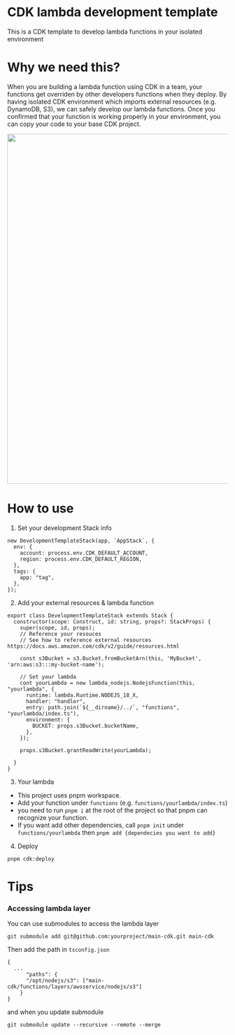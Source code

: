 # CDK lambda development template

This is a CDK template to develop lambda functions in your isolated environment

# Why we need this?

When you are building a lambda function using CDK in a team, your functions get overriden by other developers functions when they deploy. By having isolated CDK environment which imports external resources (e.g. DynamoDB, S3), we can safely develop our lambda functions. Once you confirmed that your function is working properly in your environment, you can copy your code to your base CDK project.

<p align="center">
<img src="https://user-images.githubusercontent.com/6277118/179318780-e5110421-f945-40fa-acdc-514b3945d32c.png" width=800px />
</p>

# How to use

1. Set your development Stack info

```
new DevelopmentTemplateStack(app, `AppStack`, {
  env: {
    account: process.env.CDK_DEFAULT_ACCOUNT,
    region: process.env.CDK_DEFAULT_REGION,
  },
  tags: {
    app: "tag",
  },
});
```

2. Add your external resources & lambda function

```
export class DevelopmentTemplateStack extends Stack {
  constructor(scope: Construct, id: string, props?: StackProps) {
    super(scope, id, props);
    // Reference your resouces
    // See how to reference external resources https://docs.aws.amazon.com/cdk/v2/guide/resources.html

    const s3Bucket = s3.Bucket.fromBucketArn(this, 'MyBucket', 'arn:aws:s3:::my-bucket-name');

    // Set your lambda
    cont yourLambda = new lambda_nodejs.NodejsFunction(this, "yourlambda", {
      runtime: lambda.Runtime.NODEJS_18_X,
      handler: "handler",
      entry: path.join(`${__dirname}/../`, "functions", "yourlambda/index.ts"),
      environment: {
        BUCKET: props.s3Bucket.bucketName,
      },
    });

    props.s3Bucket.grantReadWrite(yourLambda);

  }
}
```

3. Your lambda

- This project uses pnpm workspace.
- Add your function under `functions` (e.g. `functions/yourlambda/index.ts`)
- you need to run `pnpm i` at the root of the project so that pnpm can recognize your function.
- If you want add other dependencies, call `pnpm init` under `functions/yourlambda` then `pnpm add {dependecies you want to add}`

4. Deploy

```
pnpm cdk:deploy
```

# Tips

### Accessing lambda layer

You can use submodules to access the lambda layer

```
git submodule add git@github.com:yourproject/main-cdk.git main-cdk
```

Then add the path in `tsconfig.json`

```
{
  ...
      "paths": {
      "/opt/nodejs/s3": ["main-cdk/functions/layers/awsservice/nodejs/s3"]
    }
}
```

and when you update submodule

```
git submodule update --recursive --remote --merge
```
